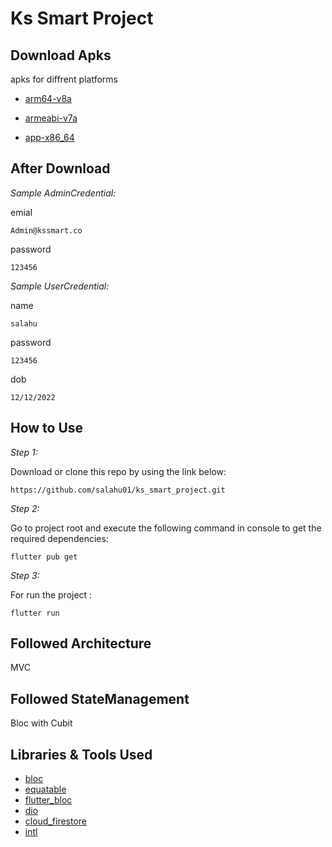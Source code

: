 # Ks Smart Project

## Download Apks

apks for diffrent platforms

* [arm64-v8a](https://drive.google.com/file/d/15ic421u6AxFHgU9pxdyBYIJyRILxyNzy/view?usp=sharing)


* [armeabi-v7a](https://drive.google.com/file/d/16uQrLPxonnZYiBmSBwv4aFJ-5iswNBik/view?usp=sharing)


* [app-x86_64](https://drive.google.com/file/d/18IW2tM9vh-235HETzD0sts_NvoA9QDr9/view?usp=sharing)

## After Download

*Sample AdminCredential:*

emial
```
Admin@kssmart.co
```
password
```
123456
```

*Sample UserCredential:*

name
```
salahu
```
password
```
123456
```
dob
```
12/12/2022
```


## How to Use 

*Step 1:*

Download or clone this repo by using the link below:

```
https://github.com/salahu01/ks_smart_project.git

```


*Step 2:*


Go to project root and execute the following command in console to get the required dependencies: 

```
flutter pub get 
```


 *Step 3:*

For run the project :  
```
flutter run 
```

## Followed Architecture

MVC

## Followed StateManagement

Bloc with Cubit

## Libraries & Tools Used 

* [bloc](https://pub.dev/packages/bloc)
* [equatable](https://pub.dev/packages/equatable)
* [flutter_bloc](https://pub.dev/packages/flutter_bloc)
* [dio](https://pub.dev/packages/dio)
* [cloud_firestore](https://pub.dev/packages/cloud_firestore)
* [intl](https://pub.dev/packages/intl)
